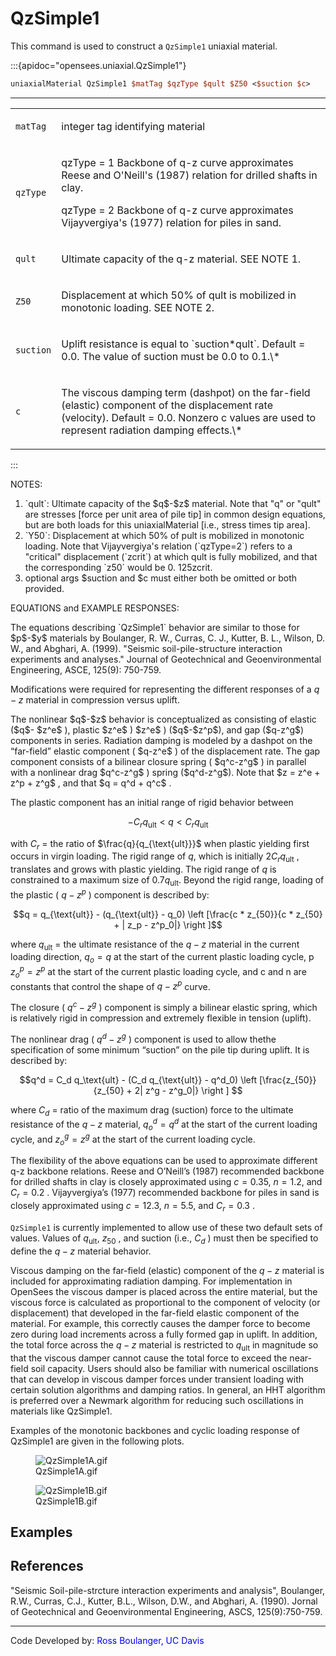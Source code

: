 # QzSimple1

This command is used to construct a `QzSimple1` uniaxial material.

:::{apidoc="opensees.uniaxial.QzSimple1"}
```tcl
uniaxialMaterial QzSimple1 $matTag $qzType $qult $Z50 <$suction $c>
```
<hr />
<table>
<tbody>
<tr class="odd">
<td><code class="parameter-table-variable">matTag</code></td>
<td><p>integer tag identifying material</p></td>
</tr>
<tr class="even">
<td><code class="parameter-table-variable">qzType</code></td>
<td><p>qzType = 1 Backbone of q-z curve approximates Reese and O'Neill's
(1987) relation for drilled shafts in clay.</p>
<p>qzType = 2 Backbone of q-z curve approximates Vijayvergiya's (1977)
relation for piles in sand.</p></td>
</tr>
<tr class="odd">
<td><code class="parameter-table-variable">qult</code></td>
<td><p>Ultimate capacity of the q-z material. SEE NOTE 1.</p></td>
</tr>
<tr class="even">
<td><p><code class="parameter-table-variable">Z50</code></p></td>
<td><p>Displacement at which 50% of qult is mobilized in monotonic
loading. SEE NOTE 2.</p></td>
</tr>
<tr class="odd">
<td><code class="parameter-table-variable">suction</code></td>
<td><p>Uplift resistance is equal to `suction*qult`. Default = 0.0. The
value of suction must be 0.0 to 0.1.\*</p></td>
</tr>
<tr class="even">
<td><code class="parameter-table-variable">c</code></td>
  <td><p>The viscous damping term (dashpot) on the far-field (elastic)
  component of the displacement rate (velocity). Default = 0.0. Nonzero c
  values are used to represent radiation damping effects.\*</p></td>
</tr>
</tbody>
</table>
:::

<p>NOTES:</p>
<ol>
<li>`qult`: Ultimate capacity of the $q$-$z$ material. Note that "q" or
"qult" are stresses [force per unit area of pile tip] in common design
equations, but are both loads for this uniaxialMaterial [i.e., stress
times tip area].</li>

<li>`Y50`: Displacement at which 50% of pult is mobilized in monotonic
loading. Note that Vijayvergiya's relation (`qzType=2`) refers to a
"critical" displacement (`zcrit`) at which qult is fully mobilized, and
that the corresponding `z50` would be 0. 125zcrit.</li>

<li>optional args $suction and $c must either both be omitted or both
provided.</li>
</ol>

<p>EQUATIONS and EXAMPLE RESPONSES:</p>
<p>The equations describing `QzSimple1` behavior are similar to those for
$p$-$y$ materials by Boulanger, R. W., Curras, C. J., Kutter, B. L., Wilson,
D. W., and Abghari, A. (1999). "Seismic soil-pile-structure interaction
experiments and analyses." Journal of Geotechnical and Geoenvironmental
Engineering, ASCE, 125(9): 750-759. 

Modifications were required for representing the different responses of a $q-z$
material in compression versus uplift.

<p>The nonlinear $q$-$z$ behavior is conceptualized as consisting of elastic
($q$- $z^e$ ), plastic $z^e$ ) $z^e$ )
($q$-$z^p$), and gap
($q-z^g$) components in series. Radiation damping
is modeled by a dashpot on the “far-field” elastic component
( $q-z^e$ ) of the displacement rate. The gap
component consists of a bilinear closure spring
( $q^c-z^g$ ) in parallel with a nonlinear drag $q^c-z^g$ )
spring ($q^d-z^g$). Note that  $z = z^e + z^p + z^g$ , and that  $q = q^d + q^c$ .

The plastic component has an initial range of rigid behavior between

$$-C_r q_\text{ult} < q < C_r q_\text{ult}$$

with $C_r$ = the ratio of
$\frac{q}{q_{\text{ult}}}$ when plastic yielding
first occurs in virgin loading. The rigid range of $q$, which is initially
 $2 C_r q_\text{ult}$ , translates and grows with
plastic yielding. The rigid range of $q$ is constrained to a maximum size
of $0.7q_{\text{ult}}$. Beyond the rigid range,
loading of the plastic ( $q-z^p$ ) component is
described by:</p>

$$q = q_{\text{ult}} - (q_{\text{ult}} - q_0) \left [\frac{c *
z_{50}}{c * z_{50} + | z_p - z^p_0|} \right ]$$


where $q_\textrm{ult}$ = the ultimate resistance of the
$q-z$ material in the current loading direction,
$q_o = q$ at the start of the current plastic
loading cycle, p $z^p_o = z^p$ at the start of
the current plastic loading cycle, and c and n are constants that
control the shape of $q-z^p$ curve.

The closure ( $q^c-z^g$ ) component is simply a
bilinear elastic spring, which is relatively rigid in compression and
extremely flexible in tension (uplift).

The nonlinear drag ( $q^d-z^g$ ) component is
used to allow thethe specification of some minimum “suction” on the pile
tip during uplift. It is described by:

$$q^d = C_d q_\text{ult} - (C_d q_{\text{ult}} - q^d_0) \left
[\frac{z_{50}}{z_{50} + 2| z^g - z^g_0|} \right ] $$


where $C_d$ = ratio of the maximum drag
(suction) force to the ultimate resistance of the
$q-z$ material, $q^d_o = q^d$ at the start of the current loading cycle, and
$z^g_o = z^g$ at the start of the current loading
cycle.

The flexibility of the above equations can be used to approximate
different q-z backbone relations. Reese and O’Neill’s (1987) recommended
backbone for drilled shafts in clay is closely approximated using
$c = 0.35$, $n = 1.2$, and
$C_r = 0.2$ . Vijayvergiya’s (1977) recommended
backbone for piles in sand is closely approximated using $c = 12.3$, $n = 5.5$, 
and  $C_r = 0.3$ .

`QzSimple1` is currently implemented to allow use of these two default
sets of values. Values of $q_\text{ult}$,  $z_50$ , and suction (i.e.,
 $C_d$ ) must then be specified to define the $q-z$ material behavior.

Viscous damping on the far-field (elastic) component of the
$q-z$ material is included for approximating
radiation damping. For implementation in OpenSees the viscous damper is
placed across the entire material, but the viscous force is calculated
as proportional to the component of velocity (or displacement) that
developed in the far-field elastic component of the material. For
example, this correctly causes the damper force to become zero during
load increments across a fully formed gap in uplift. In addition, the
total force across the $q-z$ material is
restricted to $q_\text{ult}$ in magnitude so that
the viscous damper cannot cause the total force to exceed the near-field
soil capacity. Users should also be familiar with numerical oscillations
that can develop in viscous damper forces under transient loading with
certain solution algorithms and damping ratios. In general, an HHT
algorithm is preferred over a Newmark algorithm for reducing such
oscillations in materials like QzSimple1.</p>

<p>Examples of the monotonic backbones and cyclic loading response of
QzSimple1 are given in the following plots.</p>

<figure>
<img src="/OpenSeesRT/contrib/static/QzSimple1A.gif" title="QzSimple1A.gif" alt="QzSimple1A.gif" />
<figcaption aria-hidden="true">QzSimple1A.gif</figcaption>
</figure>

<figure>
<img src="/OpenSeesRT/contrib/static/QzSimple1B.gif" title="QzSimple1B.gif" alt="QzSimple1B.gif" />
<figcaption aria-hidden="true">QzSimple1B.gif</figcaption>
</figure>

## Examples

## References
<p>"Seismic Soil-pile-strcture interaction experiments and analysis",
Boulanger, R.W., Curras, C.J., Kutter, B.L., Wilson, D.W., and Abghari,
A. (1990). Jornal of Geotechnical and Geoenvironmental Engineering,
ASCS, 125(9):750-759.</p>

<hr />
<p>Code Developed by: <span style="color:blue"> Ross Boulanger, UC
Davis </span>


